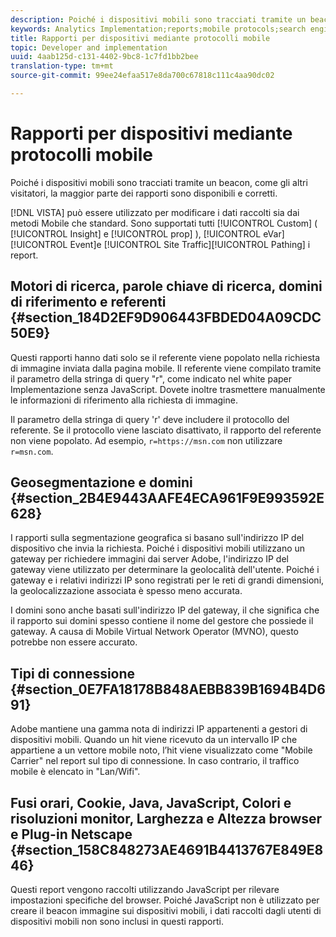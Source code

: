```yaml
---
description: Poiché i dispositivi mobili sono tracciati tramite un beacon, come gli altri visitatori, la maggior parte dei rapporti sono disponibili e corretti.
keywords: Analytics Implementation;reports;mobile protocols;search engines;search keywords;referring domains;referrers;geosegmentation;domains;connection type;time zone;cookies;java;javascript;monitor colors;monitor resolution;browser width;height;netscape plug-in
title: Rapporti per dispositivi mediante protocolli mobile
topic: Developer and implementation
uuid: 4aab125d-c131-4402-9bc8-1c7fd1bb2bee
translation-type: tm+mt
source-git-commit: 99ee24efaa517e8da700c67818c111c4aa90dc02

---
```



# Rapporti per dispositivi mediante protocolli mobile

Poiché i dispositivi mobili sono tracciati tramite un beacon, come gli altri visitatori, la maggior parte dei rapporti sono disponibili e corretti.

[!DNL VISTA] può essere utilizzato per modificare i dati raccolti sia dai metodi Mobile che standard. Sono supportati tutti [!UICONTROL Custom] ( [!UICONTROL Insight] e [!UICONTROL prop] ), [!UICONTROL eVar][!UICONTROL Event]e [!UICONTROL Site Traffic][!UICONTROL Pathing] i report.

## Motori di ricerca, parole chiave di ricerca, domini di riferimento e referenti {#section_184D2EF9D906443FBDED04A09CDC50E9}

Questi rapporti hanno dati solo se il referente viene popolato nella richiesta di immagine inviata dalla pagina mobile. Il referente viene compilato tramite il parametro della stringa di query "r", come indicato nel white paper Implementazione senza JavaScript. Dovete inoltre trasmettere manualmente le informazioni di riferimento alla richiesta di immagine.

Il parametro della stringa di query 'r' deve includere il protocollo del referente. Se il protocollo viene lasciato disattivato, il rapporto del referente non viene popolato. Ad esempio, `r=https://msn.com` non utilizzare `r=msn.com`.

## Geosegmentazione e domini {#section_2B4E9443AAFE4ECA961F9E993592E628}

I rapporti sulla segmentazione geografica si basano sull'indirizzo IP del dispositivo che invia la richiesta. Poiché i dispositivi mobili utilizzano un gateway per richiedere immagini dai server Adobe, l'indirizzo IP del gateway viene utilizzato per determinare la geolocalità dell'utente. Poiché i gateway e i relativi indirizzi IP sono registrati per le reti di grandi dimensioni, la geolocalizzazione associata è spesso meno accurata.

I domini sono anche basati sull'indirizzo IP del gateway, il che significa che il rapporto sui domini spesso contiene il nome del gestore che possiede il gateway. A causa di Mobile Virtual Network Operator (MVNO), questo potrebbe non essere accurato.

## Tipi di connessione {#section_0E7FA18178B848AEBB839B1694B4D691}

Adobe mantiene una gamma nota di indirizzi IP appartenenti a gestori di dispositivi mobili. Quando un hit viene ricevuto da un intervallo IP che appartiene a un vettore mobile noto, l’hit viene visualizzato come "Mobile Carrier" nel report sul tipo di connessione. In caso contrario, il traffico mobile è elencato in "Lan/Wifi".

## Fusi orari, Cookie, Java, JavaScript, Colori e risoluzioni monitor, Larghezza e Altezza browser e Plug-in Netscape {#section_158C848273AE4691B4413767E849E846}

Questi report vengono raccolti utilizzando JavaScript per rilevare impostazioni specifiche del browser. Poiché JavaScript non è utilizzato per creare il beacon immagine sui dispositivi mobili, i dati raccolti dagli utenti di dispositivi mobili non sono inclusi in questi rapporti.

